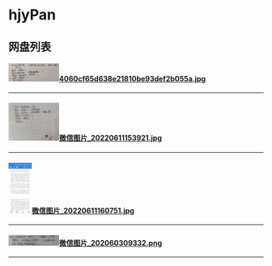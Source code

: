 # hjyPan

## 网盘列表

#### <img src=".\tmp\4060cf65d638e21810be93def2b055a_tmp.jpg"/>[4060cf65d638e21810be93def2b055a.jpg](.\4060cf65d638e21810be93def2b055a.jpg)
------

#### <img src=".\tmp\微信图片_20220611153921_tmp.jpg"/>[微信图片_20220611153921.jpg](.\微信图片_20220611153921.jpg)
------

#### <img src=".\tmp\微信图片_20220611160751_tmp.jpg"/>[微信图片_20220611160751.jpg](.\微信图片_20220611160751.jpg)
------

#### <img src=".\tmp\微信图片_202060309332_tmp.png"/>[微信图片_202060309332.png](.\微信图片_202060309332.png)
------

